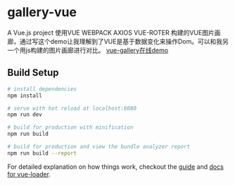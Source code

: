# gallery-vue

 A Vue.js project 使用VUE WEBPACK AXIOS VUE-ROTER 构建的VUE图片画廊，通过写这个demo让我理解到了VUE是基于数据变化来操作Dom。可以和我另一个用js构建的图片画廊进行对比。
[vue-gallery在线demo](https://stupidehorizon.github.io/aboutme/demo/vue-gallery/)
## Build Setup

``` bash
# install dependencies
npm install

# serve with hot reload at localhost:8080
npm run dev

# build for production with minification
npm run build

# build for production and view the bundle analyzer report
npm run build --report
```

For detailed explanation on how things work, checkout the [guide](http://vuejs-templates.github.io/webpack/) and [docs for vue-loader](http://vuejs.github.io/vue-loader).
